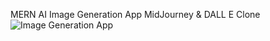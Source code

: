 MERN AI Image Generation App  MidJourney & DALL E Clone
![Image Generation App](https://i.ibb.co/p0f27C2/Thumbnail-9.png)

